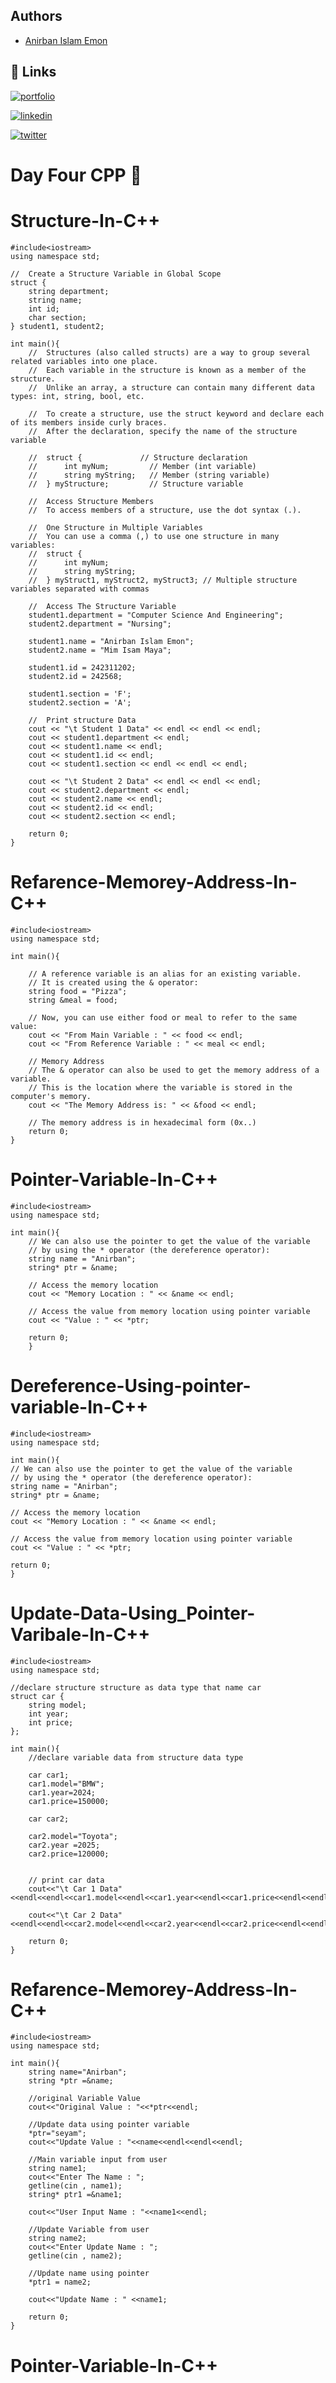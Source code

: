 
## Authors

- [Anirban Islam Emon ](https://dev-anirban.me/)

 
## 🔗 Links

[![portfolio](https://img.shields.io/badge/my_portfolio-000?style=for-the-badge&logo=ko-fi&logoColor=white)](https://dev-anirban.me/)

[![linkedin](https://img.shields.io/badge/linkedin-0A66C2?style=for-the-badge&logo=linkedin&logoColor=white)](https://www.linkedin.com/in/anirban-islam/)

[![twitter](https://img.shields.io/badge/twitter-1DA1F2?style=for-the-badge&logo=twitter&logoColor=white)](https://x.com/Anirban_Islam_)



# Day Four CPP 🎈

# Structure-In-C++
	#include<iostream>
	using namespace std;

	//	Create a Structure Variable in Global Scope
	struct {
		string department;
		string name;
		int id;
		char section;
	} student1, student2;

	int main(){
		//	Structures (also called structs) are a way to group several related variables into one place.
		//	Each variable in the structure is known as a member of the structure.
		//	Unlike an array, a structure can contain many different data types: int, string, bool, etc.

		//	To create a structure, use the struct keyword and declare each of its members inside curly braces.
		//	After the declaration, specify the name of the structure variable

		//	struct {             // Structure declaration
		//	    int myNum;         // Member (int variable)
		//	    string myString;   // Member (string variable)
		//	} myStructure;         // Structure variable

		//	Access Structure Members
		//	To access members of a structure, use the dot syntax (.).

		//	One Structure in Multiple Variables
		//	You can use a comma (,) to use one structure in many variables:
		//	struct {
		//	    int myNum;
		//	    string myString;
		//	} myStruct1, myStruct2, myStruct3; // Multiple structure variables separated with commas

		//	Access The Structure Variable
		student1.department = "Computer Science And Engineering";
		student2.department = "Nursing";

		student1.name = "Anirban Islam Emon";
		student2.name = "Mim Isam Maya";

		student1.id = 242311202;
		student2.id = 242568;

		student1.section = 'F';
		student2.section = 'A';

		//	Print structure Data
		cout << "\t Student 1 Data" << endl << endl << endl;
		cout << student1.department << endl;
		cout << student1.name << endl;
		cout << student1.id << endl;
		cout << student1.section << endl << endl << endl;

		cout << "\t Student 2 Data" << endl << endl << endl;
		cout << student2.department << endl;
		cout << student2.name << endl;
		cout << student2.id << endl;
		cout << student2.section << endl;

		return 0;
	}


# Refarence-Memorey-Address-In-C++
	#include<iostream>
	using namespace std;

	int main(){

		// A reference variable is an alias for an existing variable. 
		// It is created using the & operator:
		string food = "Pizza";
		string &meal = food;

		// Now, you can use either food or meal to refer to the same value:
		cout << "From Main Variable : " << food << endl;
		cout << "From Reference Variable : " << meal << endl;

		// Memory Address
		// The & operator can also be used to get the memory address of a variable.
		// This is the location where the variable is stored in the computer's memory.
		cout << "The Memory Address is: " << &food << endl;

		// The memory address is in hexadecimal form (0x..)
		return 0;
	}

# Pointer-Variable-In-C++
	#include<iostream>
	using namespace std;

	int main(){
		// We can also use the pointer to get the value of the variable 
		// by using the * operator (the dereference operator):
		string name = "Anirban";
		string* ptr = &name;

		// Access the memory location
		cout << "Memory Location : " << &name << endl;

		// Access the value from memory location using pointer variable
		cout << "Value : " << *ptr;

		return 0;
	    }

# Dereference-Using-pointer-variable-In-C++
    #include<iostream>
    using namespace std;

    int main(){
    // We can also use the pointer to get the value of the variable 
    // by using the * operator (the dereference operator):
    string name = "Anirban";
    string* ptr = &name;

    // Access the memory location
    cout << "Memory Location : " << &name << endl;

    // Access the value from memory location using pointer variable
    cout << "Value : " << *ptr;

    return 0;
    }


# Update-Data-Using_Pointer-Varibale-In-C++

	#include<iostream>
	using namespace std;

	//declare structure structure as data type that name car
	struct car {
	    string model;
	    int year;
	    int price;
	};

	int main(){
	    //declare variable data from structure data type

	    car car1;
	    car1.model="BMW";
	    car1.year=2024;
	    car1.price=150000;

	    car car2;

	    car2.model="Toyota";
	    car2.year =2025;
	    car2.price=120000;


	    // print car data
	    cout<<"\t Car 1 Data"<<endl<<endl<<car1.model<<endl<<car1.year<<endl<<car1.price<<endl<<endl<<endl;

	    cout<<"\t Car 2 Data"<<endl<<endl<<car2.model<<endl<<car2.year<<endl<<car2.price<<endl<<endl<<endl;

	    return 0;
	}

# Refarence-Memorey-Address-In-C++

	#include<iostream>
	using namespace std;

	int main(){
		string name="Anirban";
		string *ptr =&name;

		//original Variable Value
		cout<<"Original Value : "<<*ptr<<endl;

		//Update data using pointer variable
		*ptr="seyam";
		cout<<"Update Value : "<<name<<endl<<endl<<endl;

		//Main variable input from user
		string name1;
		cout<<"Enter The Name : ";
		getline(cin , name1);
		string* ptr1 =&name1;

		cout<<"User Input Name : "<<name1<<endl;

		//Update Variable from user
		string name2;
		cout<<"Enter Update Name : ";
		getline(cin , name2);

		//Update name using pointer
		*ptr1 = name2;

		cout<<"Update Name : " <<name1;

		return 0;
	}

# Pointer-Variable-In-C++

